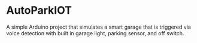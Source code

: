 # AutoParkIOT

A simple Arduino project that simulates a smart garage that is triggered via voice detection with built in garage light, parking sensor, and off switch.
